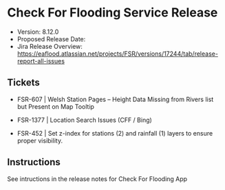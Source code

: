 # Check For Flooding Service Release

* Version: 8.12.0
* Proposed Release Date: 
* Jira Release Overview: https://eaflood.atlassian.net/projects/FSR/versions/17244/tab/release-report-all-issues

## Tickets


  
 * FSR-607 | Welsh Station Pages – Height Data Missing from Rivers list but Present on Map Tooltip

 * FSR-1377 | Location Search Issues (CFF / Bing)

 * FSR-452 | Set z-index for stations (2) and rainfall (1) layers to ensure proper visibility.
  


## Instructions

See intructions in the release notes for Check For Flooding App
